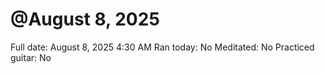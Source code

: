 # @August 8, 2025

Full date: August 8, 2025 4:30 AM
Ran today: No
Meditated: No
Practiced guitar: No